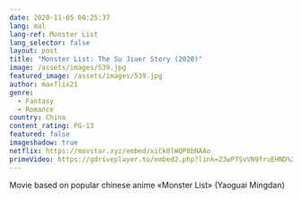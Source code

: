 ```yaml
---
date: 2020-11-05 00:25:37
lang: mal
lang-ref: Monster List
lang_selector: false
layout: post
title: "Monster List: The Su Jiuer Story (2020)"
image: /assets/images/539.jpg
featured_image: /assets/images/539.jpg
author: maxflix21
genre:
  - Fantasy
  - Romance
country: China
content_rating: PG-13
featured: false
imageshadow: true
netflix: https://movstar.xyz/embed/xiCk0lWQP8bNAAo
primeVideo: https://gdriveplayer.to/embed2.php?link=Z3wP7SvVN9fruEHND%252BfGLAcpEH0NNBJeetxgIoOHG3ZONlcccFmenSny%252B7fNxoAsASrxgFpo4QMiSTOyzSMTVozaswedjah1II7UnsaAH91b8QZnv4C6qJ7TIVh53g4HXzAm1Mkh3r%252Bq%252FddPOEII6q3ZloKf4NtMhITngJCGIMOSchXE%252FNTjJiDaDvwqWHdA4%253D
---
```

Movie based on popular chinese anime «Monster List» (Yaoguai Mingdan)